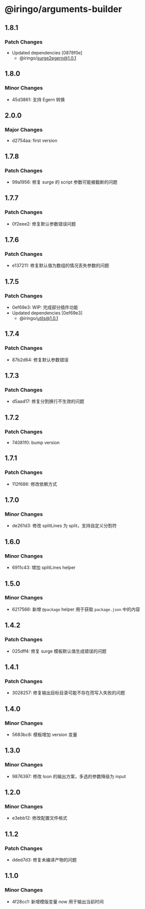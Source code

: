 # @iringo/arguments-builder

## 1.8.1

### Patch Changes

- Updated dependencies [0878f0e]
  - @iringo/surge2egern@1.0.1

## 1.8.0

### Minor Changes

- 45d3861: 支持 Egern 转换

## 2.0.0

### Major Changes

- d2754aa: first version

## 1.7.8

### Patch Changes

- 99a1956: 修复 surge 的 script 参数可能被截断的问题

## 1.7.7

### Patch Changes

- 0f2eee2: 修复默认参数错误问题

## 1.7.6

### Patch Changes

- e137211: 修复默认值为数组的情况丢失参数的问题

## 1.7.5

### Patch Changes

- 0ef69e3: WIP: 完成部分插件功能
- Updated dependencies [0ef69e3]
  - @iringo/utils@1.0.1

## 1.7.4

### Patch Changes

- 87b2d64: 修复默认参数错误

## 1.7.3

### Patch Changes

- d5aad17: 修复分割换行不生效的问题

## 1.7.2

### Patch Changes

- 74081f0: bump version

## 1.7.1

### Patch Changes

- 112f686: 修改依赖方式

## 1.7.0

### Minor Changes

- de261d3: 修改 splitLines 为 split，支持自定义分割符

## 1.6.0

### Minor Changes

- 6911c43: 增加 splitLines helper

## 1.5.0

### Minor Changes

- 6217566: 新增 `@package` helper 用于获取 `package.json` 中的内容

## 1.4.2

### Patch Changes

- 025dff4: 修复 surge 模板默认值生成错误的问题

## 1.4.1

### Patch Changes

- 3028257: 修复输出目标目录可能不存在而写入失败的问题

## 1.4.0

### Minor Changes

- 5683bc8: 模板增加 version 变量

## 1.3.0

### Minor Changes

- 9876397: 修改 loon 的输出方案，多选的参数降级为 input

## 1.2.0

### Minor Changes

- e3ebb12: 修改配置文件格式

## 1.1.2

### Patch Changes

- dded7d3: 修复未编译产物的问题

## 1.1.0

### Minor Changes

- 4f28cc1: 新增模版变量 now 用于输出当前时间
